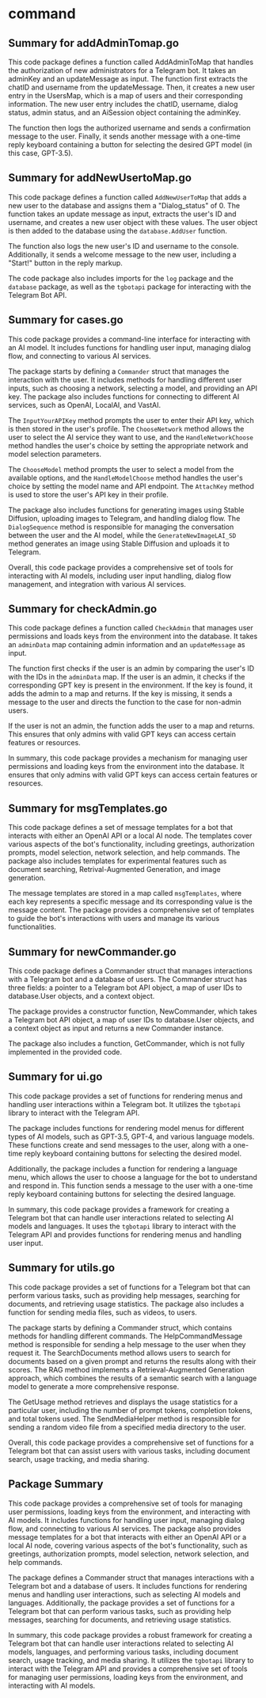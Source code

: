 # command

## Summary for addAdminTomap.go

This code package defines a function called AddAdminToMap that handles the authorization of new administrators for a Telegram bot. It takes an adminKey and an updateMessage as input. The function first extracts the chatID and username from the updateMessage. Then, it creates a new user entry in the UsersMap, which is a map of users and their corresponding information. The new user entry includes the chatID, username, dialog status, admin status, and an AiSession object containing the adminKey.

The function then logs the authorized username and sends a confirmation message to the user. Finally, it sends another message with a one-time reply keyboard containing a button for selecting the desired GPT model (in this case, GPT-3.5).



## Summary for addNewUsertoMap.go

This code package defines a function called `AddNewUserToMap` that adds a new user to the database and assigns them a "Dialog_status" of 0. The function takes an update message as input, extracts the user's ID and username, and creates a new user object with these values. The user object is then added to the database using the `database.AddUser` function.

The function also logs the new user's ID and username to the console. Additionally, it sends a welcome message to the new user, including a "Start!" button in the reply markup.

The code package also includes imports for the `log` package and the `database` package, as well as the `tgbotapi` package for interacting with the Telegram Bot API.



## Summary for cases.go

This code package provides a command-line interface for interacting with an AI model. It includes functions for handling user input, managing dialog flow, and connecting to various AI services.

The package starts by defining a `Commander` struct that manages the interaction with the user. It includes methods for handling different user inputs, such as choosing a network, selecting a model, and providing an API key. The package also includes functions for connecting to different AI services, such as OpenAI, LocalAI, and VastAI.

The `InputYourAPIKey` method prompts the user to enter their API key, which is then stored in the user's profile. The `ChooseNetwork` method allows the user to select the AI service they want to use, and the `HandleNetworkChoose` method handles the user's choice by setting the appropriate network and model selection parameters.

The `ChooseModel` method prompts the user to select a model from the available options, and the `HandleModelChoose` method handles the user's choice by setting the model name and API endpoint. The `AttachKey` method is used to store the user's API key in their profile.

The package also includes functions for generating images using Stable Diffusion, uploading images to Telegram, and handling dialog flow. The `DialogSequence` method is responsible for managing the conversation between the user and the AI model, while the `GenerateNewImageLAI_SD` method generates an image using Stable Diffusion and uploads it to Telegram.

Overall, this code package provides a comprehensive set of tools for interacting with AI models, including user input handling, dialog flow management, and integration with various AI services.

## Summary for checkAdmin.go

This code package defines a function called `CheckAdmin` that manages user permissions and loads keys from the environment into the database. It takes an `adminData` map containing admin information and an `updateMessage` as input.

The function first checks if the user is an admin by comparing the user's ID with the IDs in the `adminData` map. If the user is an admin, it checks if the corresponding GPT key is present in the environment. If the key is found, it adds the admin to a map and returns. If the key is missing, it sends a message to the user and directs the function to the case for non-admin users.

If the user is not an admin, the function adds the user to a map and returns. This ensures that only admins with valid GPT keys can access certain features or resources.

In summary, this code package provides a mechanism for managing user permissions and loading keys from the environment into the database. It ensures that only admins with valid GPT keys can access certain features or resources.



## Summary for msgTemplates.go

This code package defines a set of message templates for a bot that interacts with either an OpenAI API or a local AI node. The templates cover various aspects of the bot's functionality, including greetings, authorization prompts, model selection, network selection, and help commands. The package also includes templates for experimental features such as document searching, Retrival-Augmented Generation, and image generation.

The message templates are stored in a map called `msgTemplates`, where each key represents a specific message and its corresponding value is the message content. The package provides a comprehensive set of templates to guide the bot's interactions with users and manage its various functionalities.



## Summary for newCommander.go

This code package defines a Commander struct that manages interactions with a Telegram bot and a database of users. The Commander struct has three fields: a pointer to a Telegram bot API object, a map of user IDs to database.User objects, and a context object.

The package provides a constructor function, NewCommander, which takes a Telegram bot API object, a map of user IDs to database.User objects, and a context object as input and returns a new Commander instance.

The package also includes a function, GetCommander, which is not fully implemented in the provided code.



## Summary for ui.go

This code package provides a set of functions for rendering menus and handling user interactions within a Telegram bot. It utilizes the `tgbotapi` library to interact with the Telegram API.

The package includes functions for rendering model menus for different types of AI models, such as GPT-3.5, GPT-4, and various language models. These functions create and send messages to the user, along with a one-time reply keyboard containing buttons for selecting the desired model.

Additionally, the package includes a function for rendering a language menu, which allows the user to choose a language for the bot to understand and respond in. This function sends a message to the user with a one-time reply keyboard containing buttons for selecting the desired language.

In summary, this code package provides a framework for creating a Telegram bot that can handle user interactions related to selecting AI models and languages. It uses the `tgbotapi` library to interact with the Telegram API and provides functions for rendering menus and handling user input.



## Summary for utils.go

This code package provides a set of functions for a Telegram bot that can perform various tasks, such as providing help messages, searching for documents, and retrieving usage statistics. The package also includes a function for sending media files, such as videos, to users.

The package starts by defining a Commander struct, which contains methods for handling different commands. The HelpCommandMessage method is responsible for sending a help message to the user when they request it. The SearchDocuments method allows users to search for documents based on a given prompt and returns the results along with their scores. The RAG method implements a Retrieval-Augmented Generation approach, which combines the results of a semantic search with a language model to generate a more comprehensive response.

The GetUsage method retrieves and displays the usage statistics for a particular user, including the number of prompt tokens, completion tokens, and total tokens used. The SendMediaHelper method is responsible for sending a random video file from a specified media directory to the user.

Overall, this code package provides a comprehensive set of functions for a Telegram bot that can assist users with various tasks, including document search, usage tracking, and media sharing.



## Package Summary

This code package provides a comprehensive set of tools for managing user permissions, loading keys from the environment, and interacting with AI models. It includes functions for handling user input, managing dialog flow, and connecting to various AI services. The package also provides message templates for a bot that interacts with either an OpenAI API or a local AI node, covering various aspects of the bot's functionality, such as greetings, authorization prompts, model selection, network selection, and help commands.

The package defines a Commander struct that manages interactions with a Telegram bot and a database of users. It includes functions for rendering menus and handling user interactions, such as selecting AI models and languages. Additionally, the package provides a set of functions for a Telegram bot that can perform various tasks, such as providing help messages, searching for documents, and retrieving usage statistics.

In summary, this code package provides a robust framework for creating a Telegram bot that can handle user interactions related to selecting AI models, languages, and performing various tasks, including document search, usage tracking, and media sharing. It utilizes the `tgbotapi` library to interact with the Telegram API and provides a comprehensive set of tools for managing user permissions, loading keys from the environment, and interacting with AI models.



